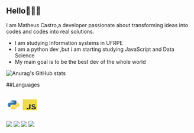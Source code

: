 

## Hello👨🏽‍💻

I am Matheus Castro,a developer passionate about transforming ideas into codes and codes into real solutions.

- I am studying Information systems in UFRPE 
- I am a python dev ,but i am starting studying JavaScript and Data Science
- My main goal is to be the best dev of the whole world



![Anurag's GitHub stats](https://github-readme-stats.vercel.app/api?username=Matheuscastro1903&show_icons=true&theme=dracula)

##Languages

<div style="display: inline_block"><br>
  <img align="center" alt="Castro-Python" height="30" width="40" src="https://raw.githubusercontent.com/devicons/devicon/master/icons/python/python-original.svg">
  <img align="center" alt="Castro-JavaScript" height="30" width="40" src="https://raw.githubusercontent.com/devicons/devicon/master/icons/javascript/javascript-original.svg">

</div>
  
  ##
 
<div> 
  <a href="https://www.instagram.com/dev_castroo/" target="_blank"><img src="https://img.shields.io/badge/-Instagram-%23E4405F?style=for-the-badge&logo=instagram&logoColor=white" target="_blank"></a>
 <a href="https://discord.gg/wagxzStdcR" target="_blank"><img src="https://img.shields.io/badge/Discord-7289DA?style=for-the-badge&logo=discord&logoColor=white" target="_blank"></a> 
  <a href = "mailto:contatorafaballerini@gmail.com"><img src="https://img.shields.io/badge/-Gmail-%23333?style=for-the-badge&logo=gmail&logoColor=white" target="_blank"></a>
  <a href="https://www.linkedin.com/in/matheus-de-castro-pecora-0b8b7b371/" target="_blank"><img src="https://img.shields.io/badge/-LinkedIn-%230077B5?style=for-the-badge&logo=linkedin&logoColor=white" target="_blank"></a> 
  
</div>
